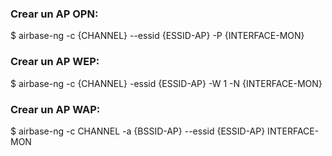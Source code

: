 ### Crear un AP OPN:
$ airbase-ng -c {CHANNEL} --essid {ESSID-AP} -P {INTERFACE-MON}
### Crear un AP WEP:
$ airbase-ng -c {CHANNEL} -essid {ESSID-AP} -W 1 -N {INTERFACE-MON}
### Crear un AP WAP:
$ airbase-ng -c CHANNEL -a {BSSID-AP} --essid {ESSID-AP} INTERFACE-MON